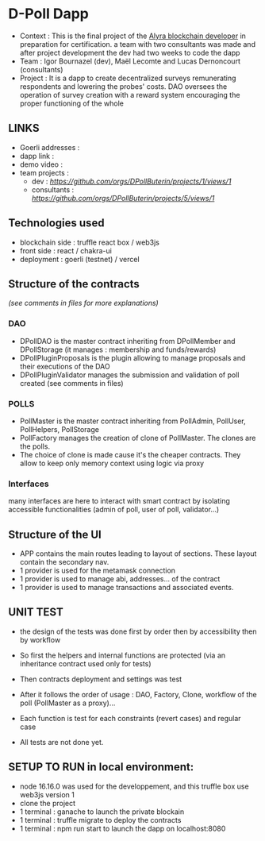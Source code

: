 # D-Poll Dapp

- Context : This is the final project of the [Alyra blockchain developer](https://www.alyra.fr/) in preparation for certification. a team with two consultants was made and after project development the dev had two weeks to code the dapp
- Team : Igor Bournazel (dev), Maël Lecomte and Lucas Dernoncourt (consultants)
- Project : It is a dapp to create decentralized surveys remunerating respondents and lowering the probes' costs. DAO oversees the operation of survey creation with a reward system encouraging the proper functioning of the whole

## LINKS

- Goerli addresses :
- dapp link :
- demo video :
- team projects :
  - dev : _https://github.com/orgs/DPollButerin/projects/1/views/1_
  - consultants : _https://github.com/orgs/DPollButerin/projects/5/views/1_

## Technologies used

- blockchain side : truffle react box / web3js
- front side : react / chakra-ui
- deployment : goerli (testnet) / vercel

## Structure of the contracts

_(see comments in files for more explanations)_

### DAO

- DPollDAO is the master contract inheriting from DPollMember and DPollStorage (it manages : membership and funds/rewards)
- DPollPluginProposals is the plugin allowing to manage proposals and their executions of the DAO
- DPollPluginValidator manages the submission and validation of poll created (see comments in files)

### POLLS

- PollMaster is the master contract inheriting from PollAdmin, PollUser, PollHelpers, PollStorage
- PollFactory manages the creation of clone of PollMaster. The clones are the polls.
- The choice of clone is made cause it's the cheaper contracts. They allow to keep only memory context using logic via proxy

### Interfaces

many interfaces are here to interact with smart contract by isolating accessible functionalities (admin of poll, user of poll, validator...)

## Structure of the UI

- APP contains the main routes leading to layout of sections. These layout contain the secondary nav.
- 1 provider is used for the metamask connection
- 1 provider is used to manage abi, addresses... of the contract
- 1 provider is used to manage transactions and associated events.

## UNIT TEST

- the design of the tests was done first by order then by accessibility then by workflow
- So first the helpers and internal functions are protected (via an inheritance contract used only for tests)
- Then contracts deployment and settings was test
- After it follows the order of usage : DAO, Factory, Clone, workflow of the poll (PollMaster as a proxy)...

- Each function is test for each constraints (revert cases) and regular case

- All tests are not done yet.

## SETUP TO RUN in local environment:

- node 16.16.0 was used for the developpement, and this truffle box use web3js version 1
- clone the project
- 1 terminal : ganache to launch the private blockain
- 1 terminal : truffle migrate to deploy the contracts
- 1 terminal : npm run start to launch the dapp on localhost:8080
